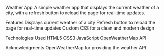 Weather App
A simple weather app that displays the current weather of a city, with a refresh button to reload the page for real-time updates.

Features
Displays current weather of a city
Refresh button to reload the page for real-time updates
Custom CSS for a clean and modern design

Technologies Used
HTML5
CSS3
JavaScript
OpenWeatherMap API

Acknowledgments
OpenWeatherMap for providing the weather API
